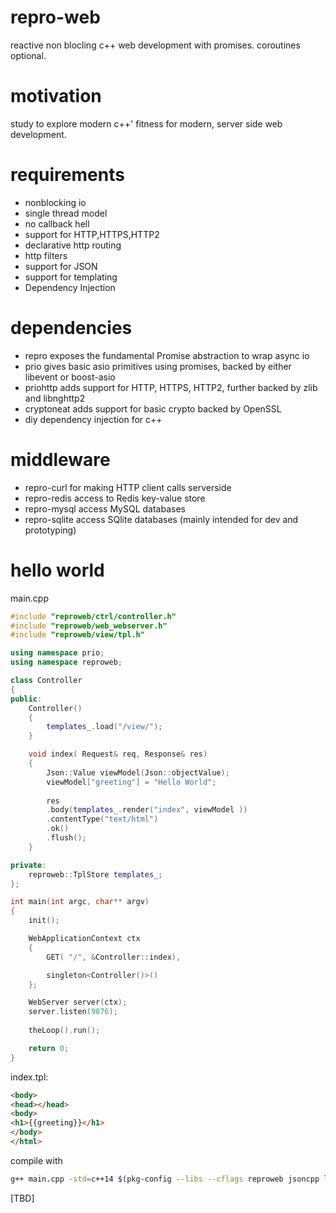 # repro-web
reactive non blocling c++ web development with promises. coroutines optional.

# motivation
study to explore modern c++' fitness for modern, server side web development.

# requirements
- nonblocking io
- single thread model
- no callback hell
- support for HTTP,HTTPS,HTTP2
- declarative http routing
- http filters
- support for JSON
- support for templating
- Dependency Injection

# dependencies
- repro exposes the fundamental Promise abstraction to wrap async io
- prio gives basic asio primitives using promises, backed by either libevent or boost-asio
- priohttp adds support for HTTP, HTTPS, HTTP2, further backed by zlib and libnghttp2
- cryptoneat adds support for basic crypto backed by OpenSSL
- diy dependency injection for c++

# middleware
- repro-curl for making HTTP client calls serverside
- repro-redis access to Redis key-value store
- repro-mysql access MySQL databases 
- repro-sqlite access SQlite databases (mainly intended for dev and prototyping)

# hello world

main.cpp
```c++
#include "reproweb/ctrl/controller.h"
#include "reproweb/web_webserver.h"
#include "reproweb/view/tpl.h"

using namespace prio;
using namespace reproweb;

class Controller
{
public:
    Controller()
    {
        templates_.load("/view/");
    }

    void index( Request& req, Response& res)
    {
        Json::Value viewModel(Json::objectValue);
        viewModel["greeting"] = "Hello World";
        
        res
        .body(templates_.render("index", viewModel ))
        .contentType("text/html")
        .ok()
        .flush();
    }

private:
    reproweb::TplStore templates_;
};

int main(int argc, char** argv)
{
    init();

    WebApplicationContext ctx 
    {
        GET( "/", &Controller::index),

        singleton<Controller()>()
    };	

    WebServer server(ctx);
    server.listen(9876);
        
    theLoop().run();

    return 0;
}
``` 

index.tpl:
```html
<body>
<head></head>
<body>
<h1>{{greeting}}</h1>
</body>
</html>
```
compile with
```bash
g++ main.cpp -std=c++14 $(pkg-config --libs --cflags reproweb jsoncpp libnghttp2  openssl zlib libevent_pthreads)
``` 

[TBD]